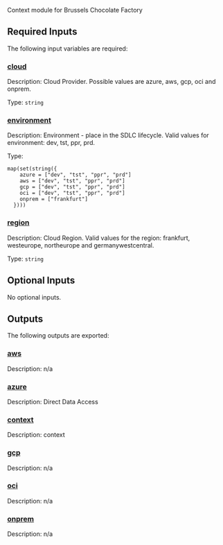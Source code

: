 <!-- BEGIN_TF_DOCS -->
<!-- markdownlint-disable-file MD033 MD012 -->
Context module for Brussels Chocolate Factory

## Required Inputs

The following input variables are required:

### <a name="input_cloud"></a> [cloud](#input\_cloud)

Description: Cloud Provider. Possible values are azure, aws, gcp, oci and onprem.

Type: `string`

### <a name="input_environment"></a> [environment](#input\_environment)

Description: Environment - place in the SDLC lifecycle. Valid values for environment: dev, tst, ppr, prd.

Type:

```hcl
map(set(string({
    azure = ["dev", "tst", "ppr", "prd"]
    aws = ["dev", "tst", "ppr", "prd"]
    gcp = ["dev", "tst", "ppr", "prd"]
    oci = ["dev", "tst", "ppr", "prd"]
    onprem = ["frankfurt"]
  })))
```

### <a name="input_region"></a> [region](#input\_region)

Description: Cloud Region. Valid values for the region: frankfurt, westeurope, northeurope and germanywestcentral.

Type: `string`

## Optional Inputs

No optional inputs.

## Outputs

The following outputs are exported:

### <a name="output_aws"></a> [aws](#output\_aws)

Description: n/a

### <a name="output_azure"></a> [azure](#output\_azure)

Description: Direct Data Access

### <a name="output_context"></a> [context](#output\_context)

Description: context

### <a name="output_gcp"></a> [gcp](#output\_gcp)

Description: n/a

### <a name="output_oci"></a> [oci](#output\_oci)

Description: n/a

### <a name="output_onprem"></a> [onprem](#output\_onprem)

Description: n/a
<!-- END_TF_DOCS -->
